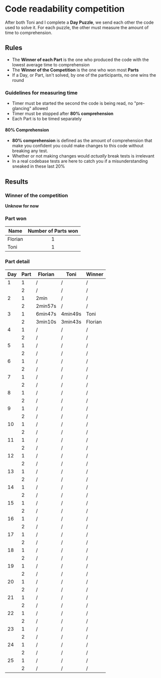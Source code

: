# Code readability competition

After both Toni and I complete a **Day Puzzle**, we send each other the code used to solve it.
For each puzzle, the other must measure the amount of time to comprehension.

## Rules

* The **Winner of each Part** is the one who produced the code with the lowest average time to comprehension
* The **Winner of the Competition** is the one who won most **Parts**
* If a Day, or Part, isn't solved, by one of the participants, no one wins the round

### Guidelines for measuring time
* Timer must be started the second the code is being read, no "pre-glancing" allowed
* Timer must be stopped after **80% comprehension**
* Each Part is to be timed separately

#### 80% Comprehension
* **80% comprehension** is defined as the amount of comprehension that make you confident you could make changes to this code without breaking any test.
* Whether or not making changes would _actually_ break tests is irrelevant
* In a real codebase tests are here to catch you if a misunderstanding sneaked in these last 20%


## Results

### Winner of the competition
**Unknow for now**


### Part won
| Name    | Number of Parts won |
| ------- |:-------------------:|
| Florian | 1                   |
| Toni    | 1                   |

### Part detail

| Day  | Part | Florian  | Toni     | Winner   |
| ---- | ---- | ---------|--------- | -------- |
| 1    | 1    | /        | /        | /        |
|      | 2    | /        | /        | /        |
| 2    | 1    | 2min     | /        | /        |
|      | 2    | 2min57s  | /        | /        |
| 3    | 1    | 6min47s  | 4min49s  | Toni     |
|      | 2    | 3min10s  | 3min43s  | Florian  |
| 4    | 1    | /        | /        | /        |
|      | 2    | /        | /        | /        |
| 5    | 1    | /        | /        | /        |
|      | 2    | /        | /        | /        |
| 6    | 1    | /        | /        | /        |
|      | 2    | /        | /        | /        |
| 7    | 1    | /        | /        | /        |
|      | 2    | /        | /        | /        |
| 8    | 1    | /        | /        | /        |
|      | 2    | /        | /        | /        |
| 9    | 1    | /        | /        | /        |
|      | 2    | /        | /        | /        |
| 10   | 1    | /        | /        | /        |
|      | 2    | /        | /        | /        |
| 11   | 1    | /        | /        | /        |
|      | 2    | /        | /        | /        |
| 12   | 1    | /        | /        | /        |
|      | 2    | /        | /        | /        |
| 13   | 1    | /        | /        | /        |
|      | 2    | /        | /        | /        |
| 14   | 1    | /        | /        | /        |
|      | 2    | /        | /        | /        |
| 15   | 1    | /        | /        | /        |
|      | 2    | /        | /        | /        |
| 16   | 1    | /        | /        | /        |
|      | 2    | /        | /        | /        |
| 17   | 1    | /        | /        | /        |
|      | 2    | /        | /        | /        |
| 18   | 1    | /        | /        | /        |
|      | 2    | /        | /        | /        |
| 19   | 1    | /        | /        | /        |
|      | 2    | /        | /        | /        |
| 20   | 1    | /        | /        | /        |
|      | 2    | /        | /        | /        |
| 21   | 1    | /        | /        | /        |
|      | 2    | /        | /        | /        |
| 22   | 1    | /        | /        | /        |
|      | 2    | /        | /        | /        |
| 23   | 1    | /        | /        | /        |
|      | 2    | /        | /        | /        |
| 24   | 1    | /        | /        | /        |
|      | 2    | /        | /        | /        |
| 25   | 1    | /        | /        | /        |
|      | 2    | /        | /        | /        |

